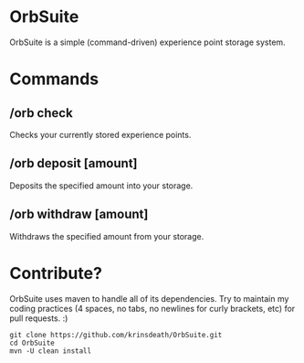 OrbSuite
===
OrbSuite is a simple (command-driven) experience point storage system.

Commands
===
/orb check
---
Checks your currently stored experience points.

/orb deposit [amount]
---
Deposits the specified amount into your storage.

/orb withdraw [amount]
---
Withdraws the specified amount from your storage.

Contribute?
===
OrbSuite uses maven to handle all of its dependencies. Try to maintain my coding practices (4 spaces, no tabs, no newlines for curly brackets, etc) for pull requests. :)

    git clone https://github.com/krinsdeath/OrbSuite.git
    cd OrbSuite
    mvn -U clean install
